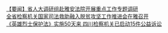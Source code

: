   
[【要闻】省人大调研组赴雅安法院开展重点工作专题调研](http://www.dianyue.me/archives/072/lilbjfecjgqbp3k4/)  
[全省检察机关国家司法救助融入脱贫攻坚工作推进会在雅召开](http://www.dianyue.me/archives/225/rnt4uwj0tl6b4gfv/)  
[《英雄烈士保护法》实施50天来 四川检察机关已启动15件公益诉讼](http://www.dianyue.me/archives/840/oqmp1jy54mvkm9d8/)
